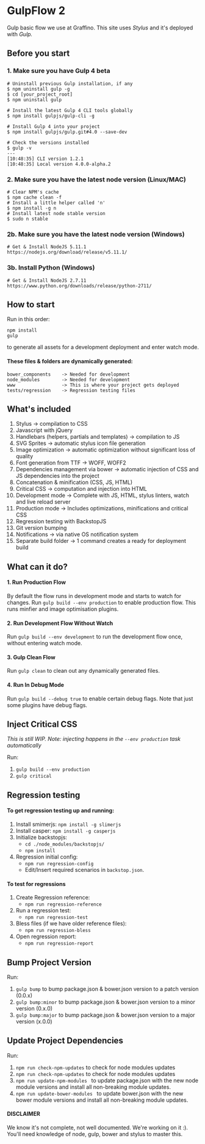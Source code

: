 # GulpFlow 2
Gulp basic flow we use at Graffino. This site uses *Stylus* and it's deployed with *Gulp.*

## Before you start ##

### 1. Make sure you have Gulp 4 beta

```
# Uninstall previous Gulp installation, if any
$ npm uninstall gulp -g
$ cd [your_project_root]
$ npm uninstall gulp

# Install the latest Gulp 4 CLI tools globally
$ npm install gulpjs/gulp-cli -g

# Install Gulp 4 into your project
$ npm install gulpjs/gulp.git#4.0 --save-dev

# Check the versions installed
$ gulp -v
---
[10:48:35] CLI version 1.2.1
[10:48:35] Local version 4.0.0-alpha.2
```

### 2. Make sure you have the latest node version (Linux/MAC)

```
# Clear NPM's cache
$ npm cache clean -f
# Install a little helper called 'n'
$ npm install -g n
# Install latest node stable version
$ sudo n stable
```

### 2b. Make sure you have the latest node version (Windows)
```
# Get & Install NodeJS 5.11.1  
https://nodejs.org/download/release/v5.11.1/
```

### 3b. Install Python (Windows)
```
# Get & Install NodeJS 2.7.11  
https://www.python.org/downloads/release/python-2711/
```

## How to start ##

Run in this order:
```
npm install
gulp
```

to generate all assets for a development deployment and enter watch mode.


#### These files & folders are dynamically generated: ####

```
bower_components    -> Needed for development
node_modules        -> Needed for development
www                 -> This is where your project gets deployed
tests/regression    -> Regression testing files
```

## What's included ##
1. Stylus -> compilation to CSS
2. Javascript with jQuery
3. Handlebars (helpers, partials and templates) -> compilation to JS
4. SVG Sprites -> automatic stylus icon file generation
5. Image optimization -> automatic optimization without significant loss of quality
6. Font generation from TTF -> WOFF, WOFF2
7. Dependencies management via bower -> automatic injection of CSS and JS dependencies into the project
8. Concatenation & minification (CSS, JS, HTML)
9. Critical CSS -> computation and injection into HTML
10. Development mode -> Complete with JS, HTML, stylus linters, watch and live reload server
11. Production mode -> Includes optimizations, minifications and critical CSS
12. Regression testing with BackstopJS
13. Git version bumping
14. Notifications -> via native OS notification system
15. Separate build folder -> 1 command creates a ready for deployment build

## What can it do? ##

#### 1. Run Production Flow ####
By default the flow runs in development mode and starts to watch for changes.
Run `gulp build --env production` to enable production flow. This runs minfier and image optimisation plugins.

#### 2. Run Development Flow Without Watch ####
Run `gulp build --env development` to run the development flow once, without entering watch mode.

#### 3. Gulp Clean Flow ####
Run `gulp clean` to clean out any dynamically generated files.

#### 4. Run In Debug Mode ####
Run `gulp build --debug true` to enable certain debug flags. Note that just some plugins have debug flags.

## Inject Critical CSS ##
*This is still WIP. Note: injecting happens in the `--env production` task automatically*

Run:

1. `gulp build --env production`
2. `gulp critical`

## Regression testing ##

#### To get regression testing up and running: ####

1. Install smimerjs: `npm install -g slimerjs`
2. Install casper: `npm install -g casperjs`
3. Initialize backstopjs:
    - `cd ./node_modules/backstopjs/ `
    - `npm install`
4. Regression initial config:
    - `npm run regression-config`
    - Edit/Insert required scenarios in `backstop.json`.

#### To test for regressions ####
1. Create Regression reference:
    - `npm run regression-reference`
2. Run a regression test:
    - `npm run regression-test`
3. Bless files (if we have older reference files):
    - `npm run regression-bless`
4. Open regression report:
    - `npm run regression-report`


## Bump Project Version ##

Run:

1. `gulp bump` to bump package.json & bower.json version to a patch version (0.0.x)
2. `gulp bump:minor` to bump package.json & bower.json version to a minor version (0.x.0)
3. `gulp bump:major` to bump package.json & bower.json version to a major version (x.0.0)


## Update Project Dependencies ##

Run:

1. `npm run check-npm-updates` to check for node modules updates
2. `npm run check-npm-updates` to check for node modules updates
3. `npm run update-npm-modules ` to update package.json with the new node module versions and install all non-breaking module updates.
4. `npm run update-bower-modules ` to update bower.json with the new bower module versions and install all non-breaking module updates.


#### DISCLAIMER ####
We know it's not complete, not well documented. We're working on it :). You'll need knowledge of node, gulp, bower and stylus to master this.
